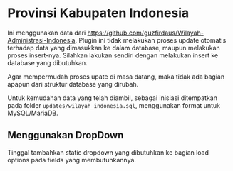 # Provinsi Kabupaten Indonesia

Ini menggunakan data dari https://github.com/guzfirdaus/Wilayah-Administrasi-Indonesia.
Plugin ini tidak melakukan proses update otomatis terhadap data yang dimasukkan ke dalam
database, maupun melakukan proses insert-nya. Silahkan lakukan sendiri dengan melakukan
insert ke database yang dibutuhkan.

Agar mempermudah proses upate di masa datang, maka tidak ada bagian apapun dari struktur
database yang dirubah.

Untuk kemudahan data yang telah diambil, sebagai inisiasi ditempatkan pada folder 
`updates/wilayah_indonesia.sql`, menggunakan format untuk MySQL/MariaDB.

## Menggunakan DropDown

Tinggal tambahkan static dropdown yang dibutuhkan ke bagian load options pada fields yang
membutuhkannya.
